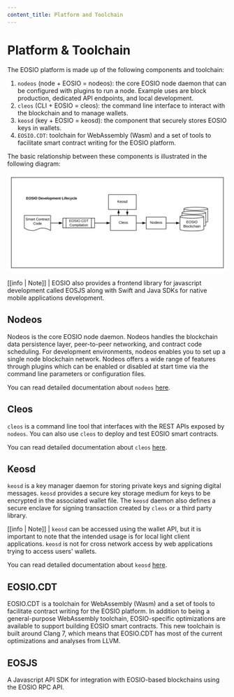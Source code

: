 ```yaml
---
content_title: Platform and Toolchain
---
```


# Platform & Toolchain

The EOSIO platform is made up of the following components and toolchain:

1. `nodeos` \(node + EOSIO = nodeos\):  the core EOSIO node daemon that can be configured with plugins to run a node. Example uses are block production, dedicated API endpoints, and local development.
2. `cleos` \(CLI + EOSIO = cleos\): the command line interface to interact with the blockchain and to manage wallets.
3. `keosd` \(key + EOSIO = keosd\): the component that securely stores EOSIO keys in wallets.
4. `EOSIO.CDT`: toolchain for WebAssembly \(Wasm\)  and a set of tools to facilitate smart contract writing for the EOSIO platform.

The basic relationship between these components is illustrated in the following diagram:

![EOSIO Development Lifecycle](../../../.gitbook/assets/eosio-overview-dev.svg)

\[\[info \| Note\]\] \| EOSIO also provides a frontend library for javascript development called EOSJS along with Swift and Java SDKs for native mobile applications development.

## Nodeos

Nodeos is the core EOSIO node daemon. Nodeos handles the blockchain data persistence layer, peer-to-peer networking, and contract code scheduling. For development environments, nodeos enables you to set up a single node blockchain network. Nodeos offers a wide range of features through plugins which can be enabled or disabled at start time via the command line parameters or configuration files.

You can read detailed documentation about `nodeos` [here](https://developers.eos.io/manuals/eos/latest/nodeos/index). 

## Cleos

`cleos` is a command line tool that interfaces with the REST APIs exposed by `nodeos`. You can also use `cleos` to deploy and test EOSIO smart contracts.

You can read detailed documentation about `cleos` [here](https://developers.eos.io/manuals/eos/latest/cleos/index). 

## Keosd

`keosd` is a key manager daemon for storing private keys and signing digital messages. `keosd` provides a secure key storage medium for keys to be encrypted in the associated wallet file. The `keosd` daemon also defines a secure enclave for signing transaction created by `cleos` or a third party library.

\[\[info \| Note\]\] \| `keosd` can be accessed using the wallet API, but it is important to note that the intended usage is for local light client applications. `keosd` is not for cross network access by web applications trying to access users' wallets.

You can read detailed documentation about `keosd` [here](https://developers.eos.io/manuals/eos/latest/keosd/index). 

## EOSIO.CDT

EOSIO.CDT is a toolchain for WebAssembly \(Wasm\) and a set of tools to facilitate contract writing for the EOSIO platform. In addition to being a general-purpose WebAssembly toolchain, EOSIO-specific optimizations are available to support building EOSIO smart contracts. This new toolchain is built around Clang 7, which means that EOSIO.CDT has most of the current optimizations and analyses from LLVM.

## EOSJS

A Javascript API SDK for integration with EOSIO-based blockchains using the EOSIO RPC API.

